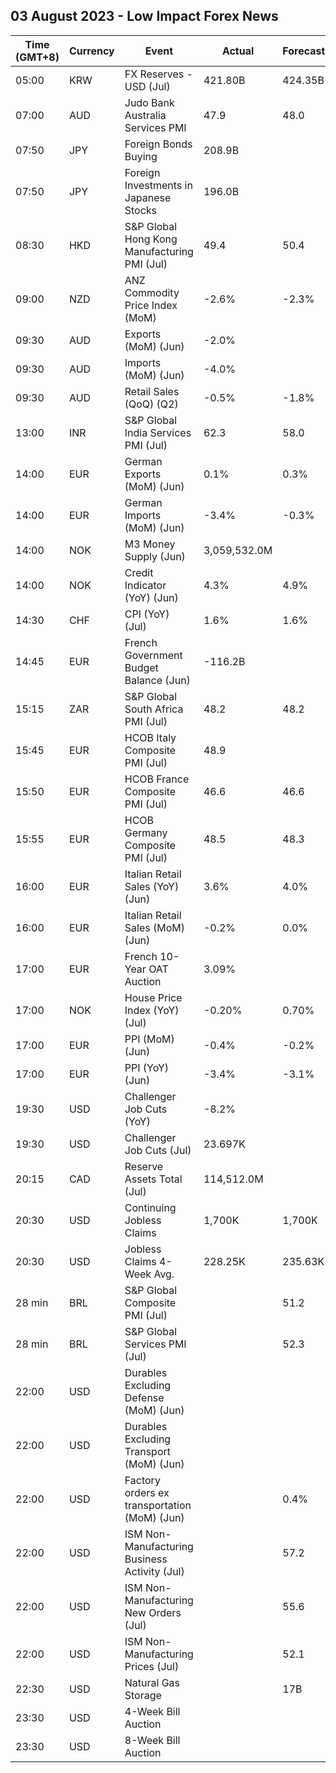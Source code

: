 ## 03 August 2023 - Low Impact Forex News

| Time (GMT+8) | Currency | Event | Actual | Forecast | Previous |
|------|----------|-------|--------|----------|----------|
| 05:00 | KRW | FX Reserves - USD (Jul) | 421.80B | 424.35B | 421.45B |
| 07:00 | AUD | Judo Bank Australia Services PMI | 47.9 | 48.0 | 50.3 |
| 07:50 | JPY | Foreign Bonds Buying | 208.9B |  | -964.1B |
| 07:50 | JPY | Foreign Investments in Japanese Stocks | 196.0B |  | 101.1B |
| 08:30 | HKD | S&P Global Hong Kong Manufacturing PMI (Jul) | 49.4 | 50.4 | 50.3 |
| 09:00 | NZD | ANZ Commodity Price Index (MoM) | -2.6% | -2.3% | -1.7% |
| 09:30 | AUD | Exports (MoM) (Jun) | -2.0% |  | 3.2% |
| 09:30 | AUD | Imports (MoM) (Jun) | -4.0% |  | 3.5% |
| 09:30 | AUD | Retail Sales (QoQ) (Q2) | -0.5% | -1.8% | -0.8% |
| 13:00 | INR | S&P Global India Services PMI (Jul) | 62.3 | 58.0 | 58.5 |
| 14:00 | EUR | German Exports (MoM) (Jun) | 0.1% | 0.3% | 0.1% |
| 14:00 | EUR | German Imports (MoM) (Jun) | -3.4% | -0.3% | 1.4% |
| 14:00 | NOK | M3 Money Supply (Jun) | 3,059,532.0M |  | 3,147,050.0M |
| 14:00 | NOK | Credit Indicator (YoY) (Jun) | 4.3% | 4.9% | 5.0% |
| 14:30 | CHF | CPI (YoY) (Jul) | 1.6% | 1.6% | 1.7% |
| 14:45 | EUR | French Government Budget Balance (Jun) | -116.2B |  | -107.2B |
| 15:15 | ZAR | S&P Global South Africa PMI (Jul) | 48.2 | 48.2 | 48.7 |
| 15:45 | EUR | HCOB Italy Composite PMI (Jul) | 48.9 |  | 49.7 |
| 15:50 | EUR | HCOB France Composite PMI (Jul) | 46.6 | 46.6 | 47.2 |
| 15:55 | EUR | HCOB Germany Composite PMI (Jul) | 48.5 | 48.3 | 50.6 |
| 16:00 | EUR | Italian Retail Sales (YoY) (Jun) | 3.6% | 4.0% | 3.0% |
| 16:00 | EUR | Italian Retail Sales (MoM) (Jun) | -0.2% | 0.0% | 0.6% |
| 17:00 | EUR | French 10-Year OAT Auction | 3.09% |  | 3.04% |
| 17:00 | NOK | House Price Index (YoY) (Jul) | -0.20% | 0.70% | -0.70% |
| 17:00 | EUR | PPI (MoM) (Jun) | -0.4% | -0.2% | -1.9% |
| 17:00 | EUR | PPI (YoY) (Jun) | -3.4% | -3.1% | -1.6% |
| 19:30 | USD | Challenger Job Cuts (YoY) | -8.2% |  | 25.2% |
| 19:30 | USD | Challenger Job Cuts (Jul) | 23.697K |  | 40.709K |
| 20:15 | CAD | Reserve Assets Total (Jul) | 114,512.0M |  | 114,284.0M |
| 20:30 | USD | Continuing Jobless Claims | 1,700K | 1,700K | 1,679K |
| 20:30 | USD | Jobless Claims 4-Week Avg. | 228.25K | 235.63K | 233.75K |
| 28 min | BRL | S&P Global Composite PMI (Jul) |  | 51.2 | 51.5 |
| 28 min | BRL | S&P Global Services PMI (Jul) |  | 52.3 | 53.3 |
| 22:00 | USD | Durables Excluding Defense (MoM) (Jun) |  |  | 6.2% |
| 22:00 | USD | Durables Excluding Transport (MoM) (Jun) |  |  | 0.6% |
| 22:00 | USD | Factory orders ex transportation (MoM) (Jun) |  | 0.4% | -0.5% |
| 22:00 | USD | ISM Non-Manufacturing Business Activity (Jul) |  | 57.2 | 59.2 |
| 22:00 | USD | ISM Non-Manufacturing New Orders (Jul) |  | 55.6 | 55.5 |
| 22:00 | USD | ISM Non-Manufacturing Prices (Jul) |  | 52.1 | 54.1 |
| 22:30 | USD | Natural Gas Storage |  | 17B | 16B |
| 23:30 | USD | 4-Week Bill Auction |  |  | 5.275% |
| 23:30 | USD | 8-Week Bill Auction |  |  | 5.285% |
